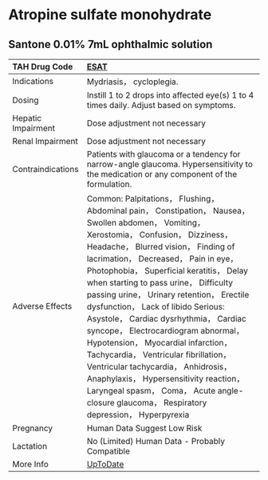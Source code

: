 # Atropine sulfate monohydrate

## Santone 0.01% 7mL ophthalmic solution

| TAH Drug Code      | [ESAT](https://www.tahsda.org.tw/drugs/hissearch.php?drug_code=ESAT)                                                                                                                                                                                                                                                                                                                                                                                                                                                                                                                                                                                                                                                                              |
|:-------------------|:--------------------------------------------------------------------------------------------------------------------------------------------------------------------------------------------------------------------------------------------------------------------------------------------------------------------------------------------------------------------------------------------------------------------------------------------------------------------------------------------------------------------------------------------------------------------------------------------------------------------------------------------------------------------------------------------------------------------------------------------------|
| Indications        | Mydriasis， cycloplegia.                                                                                                                                                                                                                                                                                                                                                                                                                                                                                                                                                                                                                                                                                                                          |
| Dosing             | Instill 1 to 2 drops into affected eye(s) 1 to 4 times daily. Adjust based on symptoms.                                                                                                                                                                                                                                                                                                                                                                                                                                                                                                                                                                                                                                                           |
| Hepatic Impairment | Dose adjustment not necessary                                                                                                                                                                                                                                                                                                                                                                                                                                                                                                                                                                                                                                                                                                                     |
| Renal Impairment   | Dose adjustment not necessary                                                                                                                                                                                                                                                                                                                                                                                                                                                                                                                                                                                                                                                                                                                     |
| Contraindications  | Patients with glaucoma or a tendency for narrow-angle glaucoma. Hypersensitivity to the medication or any component of the formulation.                                                                                                                                                                                                                                                                                                                                                                                                                                                                                                                                                                                                           |
| Adverse Effects    | Common: Palpitations， Flushing， Abdominal pain， Constipation， Nausea， Swollen abdomen， Vomiting， Xerostomia， Confusion， Dizziness， Headache， Blurred vision， Finding of lacrimation， Decreased， Pain in eye， Photophobia， Superficial keratitis， Delay when starting to pass urine， Difficulty passing urine， Urinary retention， Erectile dysfunction， Lack of libido Serious: Asystole， Cardiac dysrhythmia， Cardiac syncope， Electrocardiogram abnormal， Hypotension， Myocardial infarction， Tachycardia， Ventricular fibrillation， Ventricular tachycardia， Anhidrosis， Anaphylaxis， Hypersensitivity reaction， Laryngeal spasm， Coma， Acute angle-closure glaucoma， Respiratory depression， Hyperpyrexia |
| Pregnancy          | Human Data Suggest Low Risk                                                                                                                                                                                                                                                                                                                                                                                                                                                                                                                                                                                                                                                                                                                       |
| Lactation          | No (Limited) Human Data - Probably Compatible                                                                                                                                                                                                                                                                                                                                                                                                                                                                                                                                                                                                                                                                                                     |
| More Info          | [UpToDate](https://www.uptodate.com/contents/atropine-ophthalmic-drug-information)                                                                                                                                                                                                                                                                                                                                                                                                                                                                                                                                                                                                                                                                |

